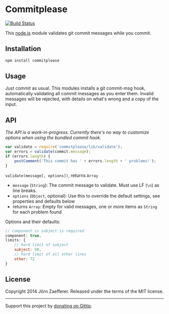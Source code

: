 # Commitplease

[![Build Status](https://secure.travis-ci.org/jzaefferer/commitplease.png)](http://travis-ci.org/jzaefferer/commitplease)

This [node.js](http://nodejs.org/) module validates git commit messages while you commit.

## Installation

```js
npm install commitplease
```

## Usage

Just commit as usual. This modules installs a git commit-msg hook, automatically validating all commit messages as you enter them. Invalid messages will be rejected, with details on what's wrong and a copy of the input.

## API

*The API is a work-in-progress. Currently there's no way to customize options when using the bundled commit hook.*

```js
var validate = require('commitplease/lib/validate');
var errors = validate(commit.message);
if (errors.length) {
	postComment('This commit has ' + errors.length + ' problems!');
}
```

`validate(message[, options])`, returns `Array`

* `message` (`String`): The commit message to validate. Must use LF (`\n`) as line breaks.
* `options` (`Object`, optional): Use this to override the default settings, see properties and defaults below
* returns `Array`: Empty for valid messages, one or more items as `String` for each problem found



Options and their defaults:

```js
// component in subject is required
component: true,
limits: {
	// hard limit of subject
	subject: 50,
	// hard limit of all other lines
	other: 72
}
```

## License
Copyright 2014 Jörn Zaefferer. Released under the terms of the MIT license.

---

Support this project by [donating on Gittip](https://www.gittip.com/jzaefferer/).